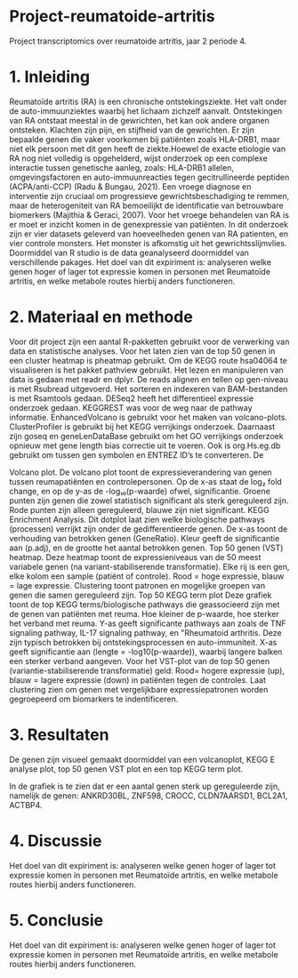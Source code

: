 # Project-reumatoide-artritis
Project transcriptomics over reumatoide artritis, jaar 2 periode 4.

# 1. Inleiding
Reumatoïde artritis (RA) is een chronische ontstekingsziekte. Het valt onder de auto-immuunziektes waarbij het lichaam zichzelf aanvalt. Ontstekingen van RA ontstaat meestal in de gewrichten, het kan ook andere organen ontsteken. Klachten zijn pijn, en stijfheid van de gewrichten. Er zijn bepaalde genen die vaker voorkomen bij patiënten zoals HLA-DRB1, maar niet elk persoon met dit gen heeft de ziekte.Hoewel de exacte etiologie van RA nog niet volledig is opgehelderd, wijst onderzoek op een complexe interactie tussen genetische aanleg, zoals: HLA-DRB1 allelen, omgevingsfactoren en auto-immuunreacties tegen gecitrullineerde peptiden (ACPA/anti-CCP) (Radu & Bungau, 2021). Een vroege diagnose en interventie zijn cruciaal om progressieve gewrichtsbeschadiging te remmen, maar de heterogeniteit van RA bemoeilijkt de identificatie van betrouwbare biomerkers (Majithia & Geraci, 2007). Voor het vroege behandelen van RA is er moet er inzicht komen in de genexpressie van patiënten. In dit onderzoek zijn er vier datasets geleverd van hoeveelheden genen van RA patienten, en vier controle monsters. Het monster is afkomstig uit het gewrichtsslijmvlies. Doormiddel van R studio is de data geanalyseerd doormiddel van verschillende pakages. Het doel van dit expiriment is: analyseren welke genen hoger of lager tot expressie komen in personen met Reumatoïde artritis, en welke metabole routes hierbij anders functioneren. 

# 2. Materiaal en methode
Voor dit project zijn een aantal R-pakketten gebruikt voor de verwerking van data en statistische analyses. Voor het laten zien van de top 50 genen in een cluster heatmap is pheatmap gebruikt. Om de KEGG route hsa04064 te visualiseren is het pakket pathview gebruikt. Het lezen en manipuleren van data is gedaan met readr en dplyr. De reads alignen en tellen op gen-niveau is met Rsubread uitgevoerd. Het sorteren en indexeren van BAM-bestanden is met Rsamtools gedaan. DESeq2 heeft het differentieel expressie onderzoek gedaan. KEGGREST was voor de weg naar de pathway informatie. EnhancedVolcano is gebruikt voor het maken van volcano-plots. ClusterProfiler is gebruikt bij het KEGG verrijkings onderzoek. Daarnaast zijn goseq en geneLenDataBase gebruikt om het GO verrijkings onderzoek opnieuw met gene length bias correctie uit te voeren. Ook is org.Hs.eg.db gebruikt om tussen gen symbolen en ENTREZ ID’s te converteren. De

Volcano plot. De volcano plot toont de expressieverandering van genen tussen reumapatiënten en controlepersonen. Op de x-as staat de log₂ fold change, en op de y-as de -log₁₀(p-waarde) ofwel, significantie. Groene punten zijn genen die zowel statistisch significant als sterk gereguleerd zijn. Rode punten zijn alleen gereguleerd, blauwe zijn niet significant. KEGG Enrichment Analysis. Dit dotplot laat zien welke biologische pathways (processen) verrijkt zijn onder de gedifferentieerde genen. De x-as toont de verhouding van betrokken genen (GeneRatio). Kleur geeft de significantie aan (p.adj), en de grootte het aantal betrokken genen. Top 50 genen (VST) heatmap. Deze heatmap toont de expressieniveaus van de 50 meest variabele genen (na variant-stabiliserende transformatie). Elke rij is een gen, elke kolom een sample (patiënt of controle). Rood = hoge expressie, blauw = lage expressie.
Clustering toont patronen en mogelijke groepen van genen die samen gereguleerd zijn. Top 50 KEGG term plot
Deze grafiek toont de top KEGG terms/biologische pathways die geassocieerd zijn met de genen van patiënten met reuma. Hoe kleiner de p-waarde, hoe sterker het verband met reuma. Y-as geeft significante pathways aan zoals de TNF signaling pathway, IL-17 signaling pathway, en "Rheumatoid arthritis. Deze zijn typisch betrokken bij ontstekingsprocessen en auto-immuniteit. X-as geeft significantie aan (lengte = -log10(p-waarde)), waarbij langere balken een sterker verband aangeven. Voor het VST-plot van de top 50 genen (variantie-stabiliserende transformatie) geld: Rood= hogere expressie (up), blauw = lagere expressie (down) in patiënten tegen de controles. Laat clustering zien om genen met vergelijkbare expressiepatronen worden gegroepeerd om biomarkers te indentificeren.


# 3. Resultaten
De genen zijn visueel gemaakt doormiddel van een volcanoplot, KEGG E analyse plot, top 50 genen VST plot en een top KEGG term plot.

In de grafiek is te zien dat er een aantal genen sterk up gereguleerde zijn, namelijk de genen: ANKRD30BL, ZNF598, CROCC, CLDN7AARSD1, BCL2A1, ACTBP4. 


# 4. Discussie
Het doel van dit expiriment is: analyseren welke genen hoger of lager tot expressie komen in personen met Reumatoïde artritis, en welke metabole routes hierbij anders functioneren.

# 5. Conclusie
Het doel van dit expiriment is: analyseren welke genen hoger of lager tot expressie komen in personen met Reumatoïde artritis, en welke metabole routes hierbij anders functioneren.

